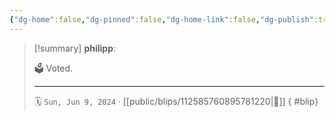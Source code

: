 ```yaml
---
{"dg-home":false,"dg-pinned":false,"dg-home-link":false,"dg-publish":true,"type":"blip","disabled rules":["yaml-title","yaml-title-alias","file-name-heading"],"title":"philipp on mastodon @ 2024-06-09","created-date":"2024-06-09T08:39:36","id":112585760895781220,"updated-date":"2025-05-02T08:50:44","dg-path":"blips/112585760895781220.md","permalink":"/blips/112585760895781220/","dgPassFrontmatter":true}
---
```


> [!summary] **philipp**:
>
> 🗳️ Voted.
> - - -
>
> 🗓️ `Sun, Jun 9, 2024` · [[public/blips/112585760895781220\|🔗]]
{ #blip}

